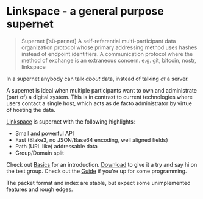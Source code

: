 # Linkspace - a general purpose supernet

> Supernet  [ˈsü-pərˌnet]
> A self-referential multi-participant data organization protocol whose primary
> addressing method uses hashes instead of endpoint identifiers.
> A communication protocol where the method of exchange is an extraneous concern.
> e.g. git, bitcoin, nostr, linkspace

In a supernet anybody can talk _about_ data, instead of talking _at_ a server.

A supernet is ideal when multiple participants want to own and administrate (part of) a digital system.
This is in contrast to current technologies where users contact a single host,
which acts as de facto administrator by virtue of hosting the data.

[Linkspace](https://antonsol919.github.io/linkspace/index.html) is supernet with the following highlights:

- Small and powerful API
- Fast (Blake3, no JSON/Base64 encoding, well aligned fields)
- Path (URL like) addressable data
- Group/Domain split

Check out [Basics](https://antonsol919.github.io/linkspace/index.html#basics) for an introduction.
[Download](https://antonsol919.github.io/linkspace/index.html#download) to give it a try and say hi on the test group.
Check out the [Guide](./docs/guide/index.html) if you're up for some programming.

The packet format and index are stable, but expect some unimplemented features and rough edges.
